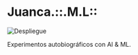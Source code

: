 # Juanca.::.M.L::

![Despliegue](https://github.com/1cgonza/juancaml/actions/workflows/CD.yml/badge.svg)

Experimentos autobiográficos con AI & ML.
